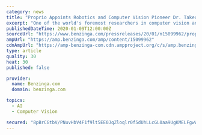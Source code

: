 ```yaml
---
category: news
title: "Proprio Appoints Robotics and Computer Vision Pioneer Dr. Takeo Kanade to Advisory Board"
excerpt: "One of the world's foremost researchers in computer vision and robotics, Dr. Kanade is the U.A. and Helen Whitaker Professor of Computer Science and Robotics at Carnegie Mellon University ..."
publishedDateTime: 2020-01-09T12:00:00Z
sourceUrl: "https://www.benzinga.com/pressreleases/20/01/n15099962/proprio-appoints-robotics-and-computer-vision-pioneer-dr-takeo-kanade-to-advisory-board"
ampUrl: "https://amp.benzinga.com/amp/content/15099962"
cdnAmpUrl: "https://amp-benzinga-com.cdn.ampproject.org/c/s/amp.benzinga.com/amp/content/15099962"
type: article
quality: 30
heat: 30
published: false

provider:
  name: Benzinga.com
  domain: benzinga.com

topics:
  - AI
  - Computer Vision

secured: "8pBrCGtbV/PNuvHbV4F1f9lt5EE0JqZloqlr0f5dUhLLcGL0aa9UgKMELFgwW5Cb2HoDVp9/0GVgICVf/MWL4anCpetT3JCjW0gErZs6mYQWWS2Saonyw1OC/R67sSQNzIt3JSSZPSOcvqxQVE+p+yy9QCnYfCFvCObCouZ5q0Adyle0ILn0Ny0svneUNUu9WIJA2XPzBCO4kc1D8rrw4+vqTWstHpUoZmyXWKqlRiID+3enmN6ScblZdWOT3E3ll/8qP2LLpBB9LGNoanyyVpdvvs8g5OQRAP4RVK9cPoivmMJF2OlyShcUvoKd6DT4;0qv3o+DwmPAQqF0rwlnC2g=="
---
```


